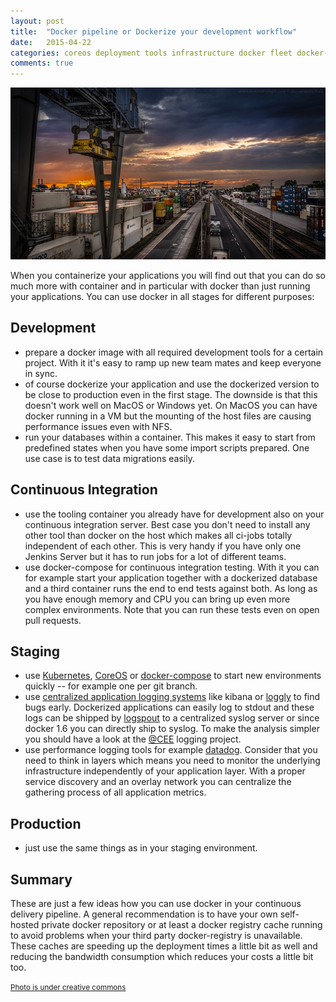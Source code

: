 ```yaml
---
layout: post
title:  "Docker pipeline or Dockerize your development workflow"
date:   2015-04-22
categories: coreos deployment tools infrastructure docker fleet docker-compose fig
comments: true
---
```


<div style="width: 100%; text-align: center;">
	<img src="/assets/container_z.jpg" alt="Container">
</div>

When you containerize your applications you will find out that you can do so much more with container and in particular with docker than just running your applications. You can use docker in all stages for different purposes:

## Development

- prepare a docker image with all required development tools for a certain project. With it it's easy to ramp up new team mates and keep everyone in sync.
- of course dockerize your application and use the dockerized version to be close to production even in the first stage. The downside is that this doesn't work well on MacOS or Windows yet. On MacOS you can have docker running in a VM but the mounting of the host files are causing performance issues even with NFS.
- run your databases within a container. This makes it easy to start from predefined states when you have some import scripts prepared. One use case is to test data migrations easily.

## Continuous Integration

- use the tooling container you already have for development also on your continuous integration server. Best case you don't need to install any other tool than docker on the host which makes all ci-jobs totally independent of each other. This is very handy if you have only one Jenkins Server but it has to run jobs for a lot of different teams.
- use docker-compose for continuous integration testing. With it you can for example start your application together with a dockerized database and a third container runs the end to end tests against both. As long as you have enough memory and CPU you can bring up even more complex environments. Note that you can run these tests even on open pull requests.

## Staging

- use [Kubernetes](http://kubernetes.io), [CoreOS](http://coreos.com) or [docker-compose](https://docs.docker.com/compose/) to start new environments quickly -- for example one per git branch.
- use [centralized application logging systems](/coreos/deployment/tools/infrastructure/aws/docker/fleet/2015/04/03/how-to-setup-rsyslog-elasticsearch-kibana-on-coreos/) like kibana or [loggly](https://www.loggly.com/) to find bugs early. Dockerized applications can easily log to stdout and these logs can be shipped by [logspout](https://github.com/gliderlabs/logspout) to a centralized syslog server or since docker 1.6 you can directly ship to syslog. To make the analysis simpler you should have a look at the [@CEE](http://cee.mitre.org/) logging project.
- use performance logging tools for example [datadog](http://datadoghq.com). Consider that you need to think in layers which means you need to monitor the underlying infrastructure independently of your application layer. With a proper service discovery and an overlay network you can centralize the gathering process of all application metrics.

## Production

- just use the same things as in your staging environment.


## Summary

These are just a few ideas how you can use docker in your continuous delivery pipeline. A general recommendation is to have your own self-hosted private docker repository or at least a docker registry cache running to avoid problems when your third party docker-registry is unavailable. These caches are speeding up the deployment times a little bit as well and reducing the bandwidth consumption which reduces your costs a little bit too.


<small><a href="https://www.flickr.com/photos/alessandro_tortora/9107456544/in/photolist-2UrVHv-ffC6iF-7LYpe-6BCmMw-2g7WPm-4MtokT-5o5H31-cKibz-8ffvuz-9fJb3k-7LYp8-eSN6wQ-6wxnw5-6P7h6L-7HrALP-75mqLa-fMsCgA-5MQQVH-bqtD65-4spGvX-hD812L-6BycMR-qyxTko-7vBa2x-kzLw9n-e8RuW9-4HjFTS-bMcSap-gLRa3J-7L6Kgr-qyxMwu-9AANh7-6TdaJA-deEn5b-6W7SPZ-mp184V-MtgM-e565pj-4LGK2-2g7WN7-i4r6Vs-gmkcM-bRf2oP-kKZgdV-6P7h67-9XSWct-5im4bs-2geu7-gMFuR2-bASsp6/">Photo is under creative commons</a></small>
